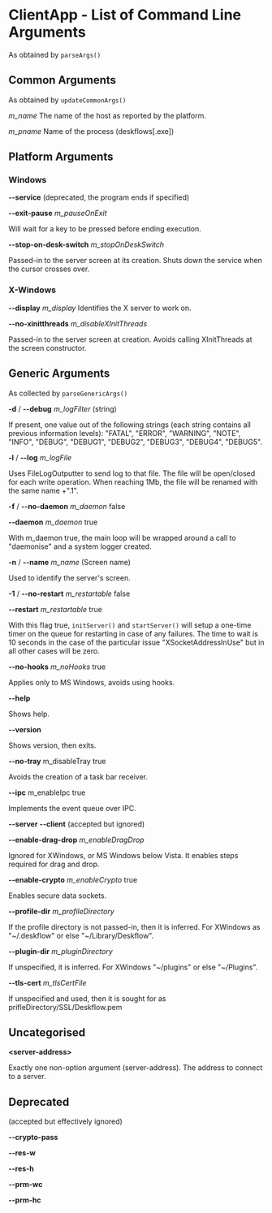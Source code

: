 # ClientApp - List of Command Line Arguments

As obtained by ```parseArgs()```

## Common Arguments

As obtained by ```updateCommonArgs()```

*m_name*
The name of the host as reported by the platform.

*m_pname*
Name of the process (deskflows\[.exe])

## Platform Arguments

### Windows

**--service** (deprecated, the program ends if specified)

**--exit-pause**
*m_pauseOnExit*

Will wait for a key to be pressed before ending execution.

**--stop-on-desk-switch**
*m_stopOnDeskSwitch*

Passed-in to the server screen at its creation. Shuts down the service when the cursor crosses over.

### X-Windows

**--display**
*m_display*
Identifies the X server to work on.

**--no-xinitthreads**
*m_disableXInitThreads*

Passed-in to the server screen at creation. Avoids calling XInitThreads at the screen constructor.

## Generic Arguments

As collected by ```parseGenericArgs()```

**-d** / **--debug**
*m_logFilter* (string)

If present, one value out of the following strings (each string contains all previous information levels): 
    "FATAL",
    "ERROR",
    "WARNING",
    "NOTE",
    "INFO",
    "DEBUG",
    "DEBUG1",
    "DEBUG2",
    "DEBUG3",
    "DEBUG4",
    "DEBUG5".

**-l** / **--log**
*m_logFile*

Uses FileLogOutputter to send log to that file. The file will be open/closed for each write operation. When reaching 1Mb, the file will be renamed with the same name +".1".

**-f** / **--no-daemon**
*m_daemon* false

**--daemon**
*m_daemon* true

With m_daemon true, the main loop will be wrapped around a call to "daemonise" and a system logger created.

**-n** / **--name**
*m_name* (Screen name)

Used to identify the server's screen.

**-1** / **--no-restart**
*m_restartable* false

**--restart**
*m_restartable* true

With this flag true, ```initServer()``` and ```startServer()``` will setup a one-time timer on the queue for restarting in case of any failures.
The time to wait is 10 seconds in the case of the particular issue "XSocketAddressInUse" but in all other cases will be zero.

**--no-hooks**
*m_noHooks* true

Applies only to MS Windows, avoids using hooks.

**--help**

Shows help.

**--version**

Shows version, then exits.

**--no-tray**
m_disableTray true

Avoids the creation of a task bar receiver.

**--ipc**
m_enableIpc true

Implements the event queue over IPC.

**--server**
**--client**
(accepted but ignored)

**--enable-drag-drop**
*m_enableDragDrop*

Ignored for XWindows, or MS Windows below Vista. It enables steps required for drag and drop.

**--enable-crypto**
*m_enableCrypto* true

Enables secure data sockets.

**--profile-dir**
*m_profileDirectory*

If the profile directory is not passed-in, then it is inferred. For XWindows as "~/.deskflow" or else "~/Library/Deskflow".

**--plugin-dir**
*m_pluginDirectory*

If unspecified, it is inferred. For XWindows "~/plugins" or else "~/Plugins".

**--tls-cert**
*m_tlsCertFile*

If unspecified and used, then it is sought for as prifleDirectory/SSL/Deskflow.pem

## Uncategorised

**\<server-address>**

Exactly one non-option argument (server-address). The address to connect to a server.

## Deprecated

(accepted but effectively ignored)

**--crypto-pass**

**--res-w**

**--res-h**

**--prm-wc**

**--prm-hc**
